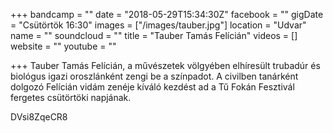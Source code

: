 +++
bandcamp = ""
date = "2018-05-29T15:34:30Z"
facebook = ""
gigDate = "Csütörtök 16:30"
images = ["/images/tauber.jpg"]
location = "Udvar"
name = ""
soundcloud = ""
title = "Tauber Tamás Felícián"
videos = []
website = ""
youtube = ""

+++
Tauber Tamás Felícián, a művészetek völgyében elhíresült trubadúr és biológus igazi oroszlánként zengi be a színpadot. A civilben tanárként dolgozó Felícián vidám zenéje kíváló kezdést ad a Tű Fokán Fesztivál fergetes csütörtöki napjának.

DVsi8ZqeCR8